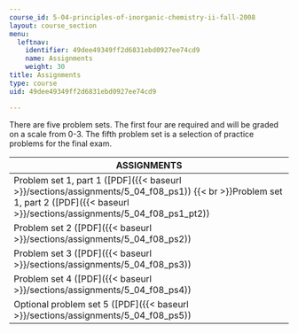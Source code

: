 ```yaml
---
course_id: 5-04-principles-of-inorganic-chemistry-ii-fall-2008
layout: course_section
menu:
  leftnav:
    identifier: 49dee49349ff2d6831ebd0927ee74cd9
    name: Assignments
    weight: 30
title: Assignments
type: course
uid: 49dee49349ff2d6831ebd0927ee74cd9

---
```


There are five problem sets. The first four are required and will be graded on a scale from 0-3. The fifth problem set is a selection of practice problems for the final exam.

| ASSIGNMENTS |
| --- |
| Problem set 1, part 1 ([PDF]({{< baseurl >}}/sections/assignments/5_04_f08_ps1))  {{< br >}}Problem set 1, part 2 ([PDF]({{< baseurl >}}/sections/assignments/5_04_f08_ps1_pt2)) |
| Problem set 2 ([PDF]({{< baseurl >}}/sections/assignments/5_04_f08_ps2)) |
| Problem set 3 ([PDF]({{< baseurl >}}/sections/assignments/5_04_f08_ps3)) |
| Problem set 4 ([PDF]({{< baseurl >}}/sections/assignments/5_04_f08_ps4)) |
| Optional problem set 5 ([PDF]({{< baseurl >}}/sections/assignments/5_04_f08_ps5))